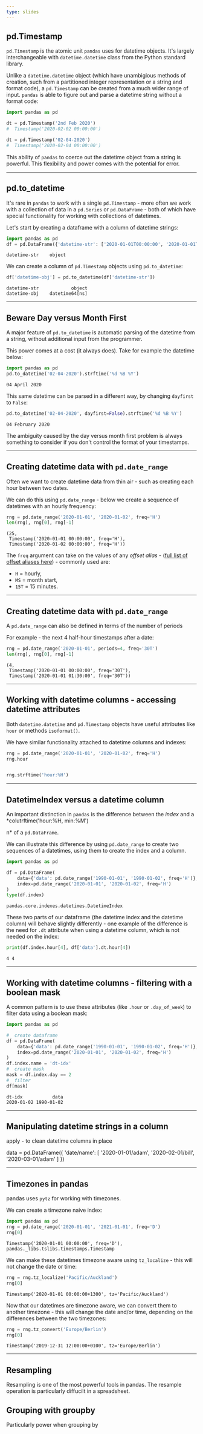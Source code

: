 ```yaml
---
type: slides
---
```


## pd.Timestamp

`pd.Timestamp` is the atomic unit `pandas` uses for datetime objects.  It's largely interchangeable with `datetime.datetime` class from the Python standard library.

Unlike a `datetime.datetime` object (which have unambigious methods of creation, such from a partitioned integer representation or a string and format code), a `pd.Timestamp` can be created from a much wider range of input.  `pandas` is able to figure out and parse a datetime string without a format code:

```python
import pandas as pd

dt = pd.Timestamp('2nd Feb 2020')
#  Timestamp('2020-02-02 00:00:00')

dt = pd.Timestamp('02-04-2020')
#  Timestamp('2020-02-04 00:00:00')
```

This ability of `pandas` to coerce out the datetime object from a string is powerful.  This flexibility and power comes with the potential for error.

---

## pd.to_datetime

It's rare in `pandas` to work with a single `pd.Timestamp` - more often we work with a collection of data in a `pd.Series` or `pd.DataFrame` - both of which have special functionality for working with collections of datetimes.

Let's start by creating a dataframe with a column of datetime strings:

```python
import pandas as pd
df = pd.DataFrame({'datetime-str': ['2020-01-01T00:00:00', '2020-01-01T00:05:00', '2020-01-01T00:10:00']})
```

```out
datetime-str    object
```

We can create a column of `pd.Timestamp` objects using `pd.to_datetime`:

```python
df['datetime-obj'] = pd.to_datetime(df['datetime-str'])
```

```out
datetime-str            object
datetime-obj    datetime64[ns]
```

---

## Beware Day versus Month First

A major feature of `pd.to_datetime` is automatic parsing of the datetime from a string, without additional input from the programmer.

This power comes at a cost (it always does).  Take for example the datetime below:

```python
import pandas as pd
pd.to_datetime('02-04-2020').strftime('%d %B %Y')
```

```out
04 April 2020
```

This same datetime can be parsed in a different way, by changing `dayfirst` to `False`:

```python
pd.to_datetime('02-04-2020', dayfirst=False).strftime('%d %B %Y')
```

```out
04 February 2020
```

The ambiguity caused by the day versus month first problem is always something to consider if you don't control the format of your timestamps.

---

## Creating datetime data with `pd.date_range`

Often we want to create datetime data from thin air - such as creating each hour between two dates.  

We can do this using `pd.date_range` - below we create a sequence of datetimes with an hourly frequency:

```python
rng = pd.date_range('2020-01-01', '2020-01-02', freq='H')
len(rng), rng[0], rng[-1]
```

```out
(25,
 Timestamp('2020-01-01 00:00:00', freq='H'),
 Timestamp('2020-01-02 00:00:00', freq='H'))
```

The `freq` argument can take on the values of any *offset alias* - ([full list of offset aliases here](https://pandas.pydata.org/pandas-docs/stable/user_guide/timeseries.html#offset-aliases)) - commonly used are:

- `H` = hourly,
- `MS` = month start,
- `15T` = 15 minutes.

---

## Creating datetime data with `pd.date_range`

A `pd.date_range` can also be defined in terms of the number of periods

For example -  the next 4 half-hour timestamps after a date:

```python
rng = pd.date_range('2020-01-01', periods=4, freq='30T')
len(rng), rng[0], rng[-1]
```

```out
(4,
 Timestamp('2020-01-01 00:00:00', freq='30T'),
 Timestamp('2020-01-01 01:30:00', freq='30T'))
```

---


## Working with datetime columns - accessing datetime attributes

Both `datetime.datetime` and `pd.Timestamp` objects have useful attributes like `hour` or methods `isoformat()`.

We have similar functionality attached to datetime columns and indexes:

```python
rng = pd.date_range('2020-01-01', '2020-01-02', freq='H')
rng.hour
```

```out
```

```python
rng.strftime('hour:%H')
```

---

## DatetimeIndex versus a datetime column

An important distinction in `pandas` is the difference between the *index* and a *colutrftime('hour:%H, min:%M')

n* of a `pd.DataFrame`.

We can illustrate this difference by using `pd.date_range` to create two sequences of a datetimes, using them to create the index and a column.

```python
import pandas as pd

df = pd.DataFrame(
    data={'data': pd.date_range('1990-01-01', '1990-01-02', freq='H')}, 
    index=pd.date_range('2020-01-01', '2020-01-02', freq='H')
)
type(df.index)
```

```out
pandas.core.indexes.datetimes.DatetimeIndex
```

These two parts of our dataframe (the datetime index and the datetime column) will behave slightly differently - one example of the difference is the need for `.dt` attribute when using a datetime column, which is not needed on the index:

```python
print(df.index.hour[4], df['data'].dt.hour[4])
```

```out
4 4
```

---

## Working with datetime columns - filtering with a boolean mask

A common pattern is to use these attributes (like `.hour` or `.day_of_week`) to filter data using a boolean mask:

```python
import pandas as pd

#  create dataframe
df = pd.DataFrame(
    data={'data': pd.date_range('1990-01-01', '1990-01-02', freq='H')}, 
    index=pd.date_range('2020-01-01', '2020-01-02', freq='H')
)
df.index.name = 'dt-idx'
#  create mask
mask = df.index.day == 2
#  filter
df[mask]
```

```out
dt-idx           data
2020-01-02 1990-01-02
```
---

## Manipulating datetime strings in a column


apply - to clean datetime columns in place


data = pd.DataFrame({
  'date/name': [
    '2020-01-01/adam',
    '2020-02-01/bill',
    '2020-03-01/adam'
  ]
})

---

## Timezones in pandas

pandas uses `pytz` for working with timezones.

We can create a timezone naive index:

```python
import pandas as pd
rng = pd.date_range('2020-01-01', '2021-01-01', freq='D')
rng[0]
```

```out
Timestamp('2020-01-01 00:00:00', freq='D'), pandas._libs.tslibs.timestamps.Timestamp
```

We can make these datetimes timezone aware using `tz_localize` - this will not change the date or time:

```python
rng = rng.tz_localize('Pacific/Auckland')
rng[0]
```

```out
Timestamp('2020-01-01 00:00:00+1300', tz='Pacific/Auckland')
```

Now that our datetimes are timezone aware, we can convert them to another timezone - this will change the date and/or time, depending on the differences between the two timezones:

```python
rng = rng.tz_convert('Europe/Berlin')
rng[0]
```

```out
Timestamp('2019-12-31 12:00:00+0100', tz='Europe/Berlin')
```

---

## Resampling

Resampling is one of the most powerful tools in pandas.  The resample operation is particularly diffucilt in a spreadsheet.


## Grouping with groupby

Particularly power when grouping by
